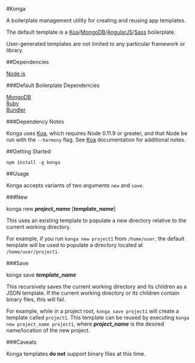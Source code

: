 #Konga

A boilerplate management utility for creating and reusing app templates.

The default template is a [Koa](http://koajs.com/)/[MongoDB](http://www.mongodb.org/)/[AngularJS](https://angularjs.org/)/[Sass](http://sass-lang.com/) boilerplate.

User-generated templates are not limited to any particular framework or library.

##Dependencies

[Node.js](https://nodejs.org/)  

###Default Boilerplate Dependencies

[MongoDB](http://www.mongodb.org/)  
[Ruby](https://www.ruby-lang.org)  
[Bundler](http://bundler.io/)

###Dependency Notes

Konga uses [Koa](http://koajs.com/), which requires Node 0.11.9 or greater, and that Node be run with the `--harmony` flag. See [Koa](http://koajs.com/) documentation for additional notes.

##Getting Started

```npm install -g konga```

##Usage

Konga accepts variants of two arguments ```new``` and ```save```.  

###New

konga new ***project_name*** [***template_name***]  

This uses an existing template to populate a new directory relative to the current working directory.  

For example, if you run ```konga new project1``` from ```/home/user```, the default template will be used to populate a directory located at ```/home/user/project1```.  

###Save

konga save ***template_name***  

This recursively saves the current working directory and its children as a JSON template. If the current working directory or its children contain binary files, this will fail.  

For example, while in a project root, ```konga save project1``` will create a template called ```project1```. This template can be reused by executing ```konga new project_name project1```, where ***project_name*** is the desired name/location of the new project.  

###Caveats

Konga templates **do not** support binary files at this time.